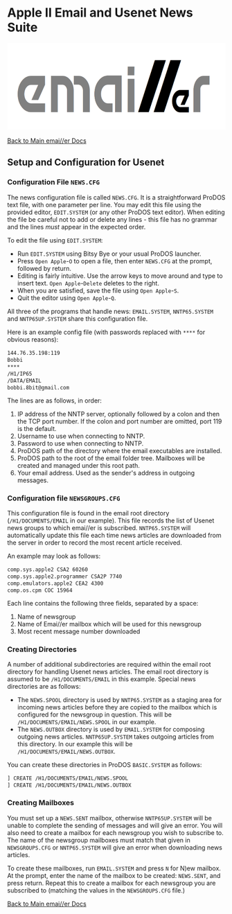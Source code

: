 # Apple II Email and Usenet News Suite

<p align="center"><img src="img/emailler-logo.png" alt="emai//er-logo" height="200px"></p>

[Back to Main emai//er Docs](README-emailler.md#detailed-documentation-for-usenet-functions)

## Setup and Configuration for Usenet

### Configuration File `NEWS.CFG`

The news configuration file is called `NEWS.CFG`.  It is a straightforward ProDOS text file, with one parameter per line.  You may edit this file using the provided editor, `EDIT.SYSTEM` (or any other ProDOS text editor).  When editing the file be careful not to add or delete any lines - this file has no grammar and the lines *must* appear in the expected order.

To edit the file using `EDIT.SYSTEM`:

  - Run `EDIT.SYSTEM` using Bitsy Bye or your usual ProDOS launcher.
  - Press `Open Apple`-`O` to open a file, then enter `NEWS.CFG` at the prompt, followed by return.
  - Editing is fairly intuitive.  Use the arrow keys to move around and type to insert text.  `Open Apple`-`Delete` deletes to the right.
  - When you are satisfied, save the file using `Open Apple`-`S`.
  - Quit the editor using `Open Apple`-`Q`.

All three of the programs that handle news: `EMAIL.SYSTEM`, `NNTP65.SYSTEM` and `NNTP65UP.SYSTEM` share this configuration file.

Here is an example config file (with passwords replaced with `****` for obvious reasons):

```
144.76.35.198:119
Bobbi
****
/H1/IP65
/DATA/EMAIL
bobbi.8bit@gmail.com
```

The lines are as follows, in order:

 1) IP address of the NNTP server, optionally followed by a colon and then the TCP port number.  If the colon and port number are omitted, port 119 is the default.
 2) Username to use when connecting to NNTP.
 3) Password to use when connecting to NNTP.
 4) ProDOS path of the directory where the email executables are installed.
 5) ProDOS path to the root of the email folder tree.  Mailboxes will be created and managed under this root path.
 6) Your email address.  Used as the sender's address in outgoing messages.

### Configuration file `NEWSGROUPS.CFG`

This configuration file is found in the email root directory (`/H1/DOCUMENTS/EMAIL` in our example).  This file records the list of Usenet news groups to which emai//er is subscribed.  `NNTP65.SYSTEM` will automatically update this file each time news articles are downloaded from the server in order to record the most recent article received.

An example may look as follows:

```
comp.sys.apple2 CSA2 60260
comp.sys.apple2.programmer CSA2P 7740
comp.emulators.apple2 CEA2 4300
comp.os.cpm COC 15964
```

Each line contains the following three fields, separated by a space:

1) Name of newsgroup
2) Name of Emai//er mailbox which will be used for this newsgroup
3) Most recent message number downloaded

### Creating Directories

A number of additional subdirectories are required within the email root directory for handling Usenet news articles.  The email root directory is assumed to be `/H1/DOCUMENTS/EMAIL` in this example.  Special news directories are as follows:

 - The `NEWS.SPOOL` directory is used by `NNTP65.SYSTEM` as a staging area for incoming news articles before they are copied to the mailbox which is configured for the newsgroup in question.  This will be `/H1/DOCUMENTS/EMAIL/NEWS.SPOOL` in our example.
 - The `NEWS.OUTBOX` directory is used by `EMAIL.SYSTEM` for composing outgoing news articles. `NNTP65UP.SYSTEM` takes outgoing articles from this directory.  In our example this will be `/H1/DOCUMENTS/EMAIL/NEWS.OUTBOX`.

You can create these directories in ProDOS `BASIC.SYSTEM` as follows:

```
] CREATE /H1/DOCUMENTS/EMAIL/NEWS.SPOOL
] CREATE /H1/DOCUMENTS/EMAIL/NEWS.OUTBOX
```

### Creating Mailboxes

You must set up a `NEWS.SENT` mailbox, otherwise `NNTP65UP.SYSTEM` will be unable to complete the sending of messages and will give an error.  You will also need to create a mailbox for each newsgroup you wish to subscribe to.  The name of the newsgroup mailboxes must match that given in `NEWSGROUPS.CFG` or `NNTP65.SYSTEM` will give an error when downloading news articles.

To create these mailboxes, run `EMAIL.SYSTEM` and press `N` for N)ew mailbox.  At the prompt, enter the name of the mailbox to be created: `NEWS.SENT`, and press return.  Repeat this to create a mailbox for each newsgroup you are subscribed to (matching the values in the `NEWSGROUPS.CFG` file.)


[Back to Main emai//er Docs](README-emailler.md#detailed-documentation-for-usenet-functions)

